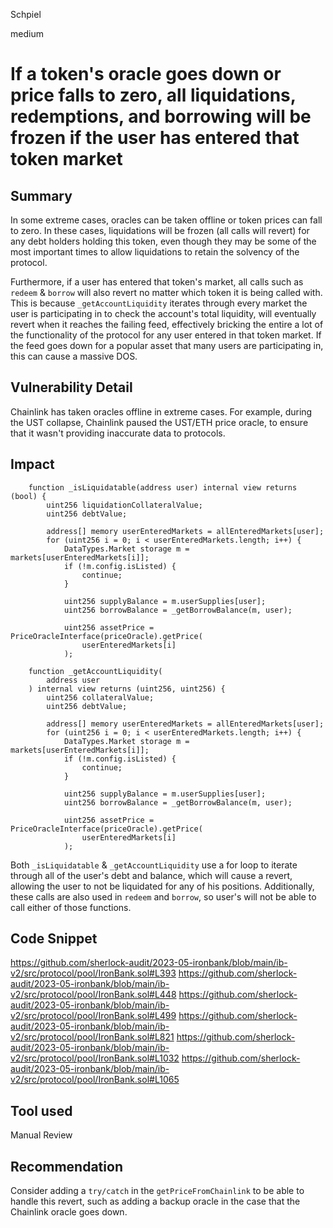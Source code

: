 Schpiel

medium

# If a token's oracle goes down or price falls to zero, all liquidations, redemptions, and borrowing will be frozen if the user has entered that token market

## Summary
In some extreme cases, oracles can be taken offline or token prices can fall to zero. In these cases, liquidations will be frozen (all calls will revert) for any debt holders holding this token, even though they may be some of the most important times to allow liquidations to retain the solvency of the protocol.

Furthermore, if a user has entered that token's market, all calls such as `redeem` & `borrow` will also revert no matter which token it is being called with. This is because `_getAccountLiquidity` iterates through every market the user is participating in to check the account's total liquidity, will eventually revert when it reaches the failing feed, effectively bricking the entire a lot of the functionality of the protocol for any user entered in that token market. If the feed goes down for a popular asset that many users are participating in, this can cause a massive DOS. 

## Vulnerability Detail
Chainlink has taken oracles offline in extreme cases. For example, during the UST collapse, Chainlink paused the UST/ETH price oracle, to ensure that it wasn't providing inaccurate data to protocols.

## Impact
```solidity
    function _isLiquidatable(address user) internal view returns (bool) {
        uint256 liquidationCollateralValue;
        uint256 debtValue;

        address[] memory userEnteredMarkets = allEnteredMarkets[user];
        for (uint256 i = 0; i < userEnteredMarkets.length; i++) {
            DataTypes.Market storage m = markets[userEnteredMarkets[i]];
            if (!m.config.isListed) {
                continue;
            }

            uint256 supplyBalance = m.userSupplies[user];
            uint256 borrowBalance = _getBorrowBalance(m, user);

            uint256 assetPrice = PriceOracleInterface(priceOracle).getPrice(
                userEnteredMarkets[i]
            );
```

```solidity
    function _getAccountLiquidity(
        address user
    ) internal view returns (uint256, uint256) {
        uint256 collateralValue;
        uint256 debtValue;

        address[] memory userEnteredMarkets = allEnteredMarkets[user];
        for (uint256 i = 0; i < userEnteredMarkets.length; i++) {
            DataTypes.Market storage m = markets[userEnteredMarkets[i]];
            if (!m.config.isListed) {
                continue;
            }

            uint256 supplyBalance = m.userSupplies[user];
            uint256 borrowBalance = _getBorrowBalance(m, user);

            uint256 assetPrice = PriceOracleInterface(priceOracle).getPrice(
                userEnteredMarkets[i]
            );
```

Both `_isLiquidatable` &  `_getAccountLiquidity` use a for loop to iterate through all of the user's debt and balance, which will cause a revert, allowing the user to not be liquidated for any of his positions. Additionally, these calls are also used in `redeem` and `borrow`, so user's will not be able to call either of those functions.
## Code Snippet
https://github.com/sherlock-audit/2023-05-ironbank/blob/main/ib-v2/src/protocol/pool/IronBank.sol#L393
https://github.com/sherlock-audit/2023-05-ironbank/blob/main/ib-v2/src/protocol/pool/IronBank.sol#L448
https://github.com/sherlock-audit/2023-05-ironbank/blob/main/ib-v2/src/protocol/pool/IronBank.sol#L499
https://github.com/sherlock-audit/2023-05-ironbank/blob/main/ib-v2/src/protocol/pool/IronBank.sol#L821
https://github.com/sherlock-audit/2023-05-ironbank/blob/main/ib-v2/src/protocol/pool/IronBank.sol#L1032
https://github.com/sherlock-audit/2023-05-ironbank/blob/main/ib-v2/src/protocol/pool/IronBank.sol#L1065

## Tool used

Manual Review

## Recommendation
Consider adding a `try/catch` in the `getPriceFromChainlink` to be able to handle this revert, such as adding a backup oracle in the case that the Chainlink oracle goes down.